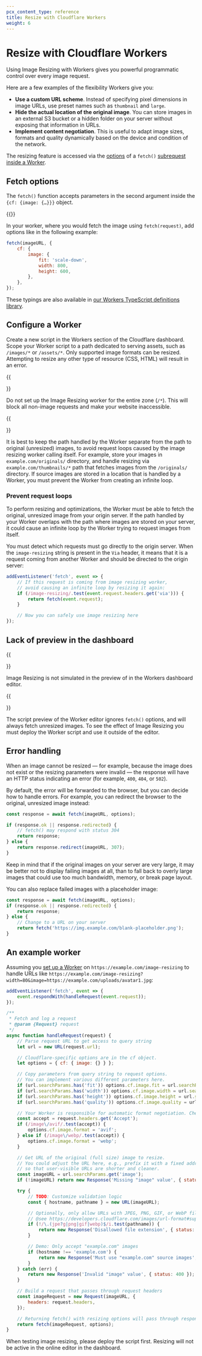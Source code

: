 ```yaml
---
pcx_content_type: reference
title: Resize with Cloudflare Workers
weight: 6
---
```


# Resize with Cloudflare Workers

Using Image Resizing with Workers gives you powerful programmatic control over every image request.

Here are a few examples of the flexibility Workers give you:

- **Use a custom URL scheme**. Instead of specifying pixel dimensions in image URLs, use preset names such as `thumbnail` and `large`.
- **Hide the actual location of the original image**. You can store images in an external S3 bucket or a hidden folder on your server without exposing that information in URLs.
- **Implement content negotiation**. This is useful to adapt image sizes, formats and quality dynamically based on the device and condition of the network.

The resizing feature is accessed via the [options](/workers/runtime-apis/request/#requestinitcfproperties) of a `fetch()` [subrequest inside a Worker](/workers/runtime-apis/fetch/).

## Fetch options

The `fetch()` function accepts parameters in the second argument inside the `{cf: {image: {…}}}` object.

{{<render file="_supported-properties.md">}}

In your worker, where you would fetch the image using `fetch(request)`, add options like in the following example:

```js
fetch(imageURL, {
	cf: {
		image: {
			fit: 'scale-down',
			width: 800,
			height: 600,
		},
	},
});
```

These typings are also available in [our Workers TypeScript definitions library](https://github.com/cloudflare/workers-types).

## Configure a Worker

Create a new script in the Workers section of the Cloudflare dashboard. Scope your Worker script to a path dedicated to serving assets, such as `/images/*` or `/assets/*`. Only supported image formats can be resized. Attempting to resize any other type of resource (CSS, HTML) will result in an error.

{{<Aside type="warning" header="Warning">}}

Do not set up the Image Resizing worker for the entire zone (`/*`). This will block all non-image requests and make your website inaccessible.

{{</Aside>}}

It is best to keep the path handled by the Worker separate from the path to original (unresized) images, to avoid request loops caused by the image resizing worker calling itself. For example, store your images in `example.com/originals/` directory, and handle resizing via `example.com/thumbnails/*` path that fetches images from the `/originals/` directory. If source images are stored in a location that is handled by a Worker, you must prevent the Worker from creating an infinite loop.

### Prevent request loops

To perform resizing and optimizations, the Worker must be able to fetch the original, unresized image from your origin server. If the path handled by your Worker overlaps with the path where images are stored on your server, it could cause an infinite loop by the Worker trying to request images from itself.

You must detect which requests must go directly to the origin server. When the `image-resizing` string is present in the `Via` header, it means that it is a request coming from another Worker and should be directed to the origin server:

```js
addEventListener('fetch', event => {
	// If this request is coming from image resizing worker,
	// avoid causing an infinite loop by resizing it again:
	if (/image-resizing/.test(event.request.headers.get('via'))) {
		return fetch(event.request);
	}

	// Now you can safely use image resizing here
});
```

## Lack of preview in the dashboard

{{<Aside type="note" header="Note">}}

Image Resizing is not simulated in the preview of in the Workers dashboard editor.

{{</Aside>}}

The script preview of the Worker editor ignores `fetch()` options, and will always fetch unresized images. To see the effect of Image Resizing you must deploy the Worker script and use it outside of the editor.

## Error handling

When an image cannot be resized — for example, because the image does not exist or the resizing parameters were invalid — the response will have an HTTP status indicating an error (for example, `400`, `404`, or `502`).

By default, the error will be forwarded to the browser, but you can decide how to handle errors. For example, you can redirect the browser to the original, unresized image instead:

```js
const response = await fetch(imageURL, options);

if (response.ok || response.redirected) {
	// fetch() may respond with status 304
	return response;
} else {
	return response.redirect(imageURL, 307);
}
```

Keep in mind that if the original images on your server are very large, it may be better not to display failing images at all, than to fall back to overly large images that could use too much bandwidth, memory, or break page layout.

You can also replace failed images with a placeholder image:

```js
const response = await fetch(imageURL, options);
if (response.ok || response.redirected) {
	return response;
} else {
	// Change to a URL on your server
	return fetch('https://img.example.com/blank-placeholder.png');
}
```

## An example worker

Assuming you [set up a Worker](/workers/get-started/guide/) on `https://example.com/image-resizing` to handle URLs like `https://example.com/image-resizing?width=80&image=https://example.com/uploads/avatar1.jpg`:

```js
addEventListener('fetch', event => {
	event.respondWith(handleRequest(event.request));
});

/**
 * Fetch and log a request
 * @param {Request} request
 */
async function handleRequest(request) {
	// Parse request URL to get access to query string
	let url = new URL(request.url);

	// Cloudflare-specific options are in the cf object.
	let options = { cf: { image: {} } };

	// Copy parameters from query string to request options.
	// You can implement various different parameters here.
	if (url.searchParams.has('fit')) options.cf.image.fit = url.searchParams.get('fit');
	if (url.searchParams.has('width')) options.cf.image.width = url.searchParams.get('width');
	if (url.searchParams.has('height')) options.cf.image.height = url.searchParams.get('height');
	if (url.searchParams.has('quality')) options.cf.image.quality = url.searchParams.get('quality');

	// Your Worker is responsible for automatic format negotiation. Check the Accept header.
	const accept = request.headers.get('Accept');
	if (/image\/avif/.test(accept)) {
		options.cf.image.format = 'avif';
	} else if (/image\/webp/.test(accept)) {
		options.cf.image.format = 'webp';
	}

	// Get URL of the original (full size) image to resize.
	// You could adjust the URL here, e.g., prefix it with a fixed address of your server,
	// so that user-visible URLs are shorter and cleaner.
	const imageURL = url.searchParams.get('image');
	if (!imageURL) return new Response('Missing "image" value', { status: 400 });

	try {
		// TODO: Customize validation logic
		const { hostname, pathname } = new URL(imageURL);

		// Optionally, only allow URLs with JPEG, PNG, GIF, or WebP file extensions
		// @see https://developers.cloudflare.com/images/url-format#supported-formats-and-limitations
		if (!/\.(jpe?g|png|gif|webp)$/i.test(pathname)) {
			return new Response('Disallowed file extension', { status: 400 });
		}

		// Demo: Only accept "example.com" images
		if (hostname !== 'example.com') {
			return new Response('Must use "example.com" source images', { status: 403 });
		}
	} catch (err) {
		return new Response('Invalid "image" value', { status: 400 });
	}

	// Build a request that passes through request headers
	const imageRequest = new Request(imageURL, {
		headers: request.headers,
	});

	// Returning fetch() with resizing options will pass through response with the resized image.
	return fetch(imageRequest, options);
}
```

When testing image resizing, please deploy the script first. Resizing will not be active in the online editor in the dashboard.

